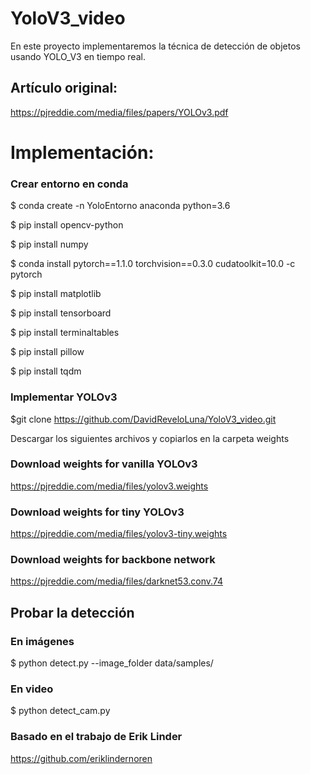# YoloV3_video
En este proyecto implementaremos la técnica de detección de objetos usando YOLO_V3 en tiempo real.

## Artículo original:
https://pjreddie.com/media/files/papers/YOLOv3.pdf

# Implementación:

### Crear entorno en conda

  $ conda create -n YoloEntorno anaconda python=3.6
  
  $ pip install opencv-python 
  
  $ pip install numpy
  
  $ conda install pytorch==1.1.0 torchvision==0.3.0 cudatoolkit=10.0 -c pytorch
  
  $ pip install matplotlib
  
  $ pip install tensorboard
  
  $ pip install terminaltables
  
  $ pip install pillow
  
  $ pip install tqdm


### Implementar YOLOv3
  $git clone https://github.com/DavidReveloLuna/YoloV3_video.git
  
Descargar los siguientes archivos y copiarlos en la carpeta weights

### Download weights for vanilla YOLOv3
https://pjreddie.com/media/files/yolov3.weights
### Download weights for tiny YOLOv3
https://pjreddie.com/media/files/yolov3-tiny.weights
### Download weights for backbone network
https://pjreddie.com/media/files/darknet53.conv.74

## Probar la detección

### En imágenes
  $ python detect.py --image_folder data/samples/

### En video
  $ python detect_cam.py
  
### Basado en el trabajo de Erik Linder
https://github.com/eriklindernoren



